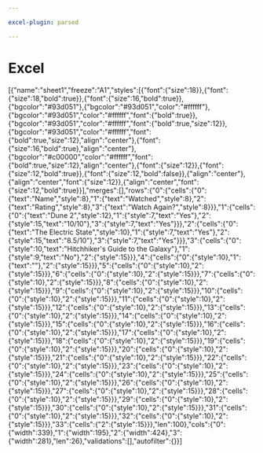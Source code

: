 ```yaml
---

excel-plugin: parsed

---
```



# Excel
[{"name":"sheet1","freeze":"A1","styles":[{"font":{"size":18}},{"font":{"size":18,"bold":true}},{"font":{"size":16,"bold":true}},{"bgcolor":"#93d051"},{"bgcolor":"#93d051","color":"#ffffff"},{"bgcolor":"#93d051","color":"#ffffff","font":{"bold":true}},{"bgcolor":"#93d051","color":"#ffffff","font":{"bold":true,"size":12}},{"bgcolor":"#93d051","color":"#ffffff","font":{"bold":true,"size":12},"align":"center"},{"font":{"size":16,"bold":true},"align":"center"},{"bgcolor":"#c00000","color":"#ffffff","font":{"bold":true,"size":12},"align":"center"},{"font":{"size":12}},{"font":{"size":12,"bold":true}},{"font":{"size":12,"bold":false}},{"align":"center"},{"align":"center","font":{"size":12}},{"align":"center","font":{"size":12,"bold":true}}],"merges":[],"rows":{"0":{"cells":{"0":{"text":"Name","style":8},"1":{"text":"Watched","style":8},"2":{"text":"Rating","style":8},"3":{"text":"Watch Again?","style":8}}},"1":{"cells":{"0":{"text":"Dune 2","style":12},"1":{"style":7,"text":"Yes"},"2":{"style":15,"text":"10/10"},"3":{"style":7,"text":"Yes"}}},"2":{"cells":{"0":{"text":"The Electric State","style":10},"1":{"style":7,"text":"Yes"},"2":{"style":15,"text":"8.5/10"},"3":{"style":7,"text":"Yes"}}},"3":{"cells":{"0":{"style":10,"text":"Hitchhiker's Guide to the Galaxy"},"1":{"style":9,"text":"No"},"2":{"style":15}}},"4":{"cells":{"0":{"style":10},"1":{"text":""},"2":{"style":15}}},"5":{"cells":{"0":{"style":10},"2":{"style":15}}},"6":{"cells":{"0":{"style":10},"2":{"style":15}}},"7":{"cells":{"0":{"style":10},"2":{"style":15}}},"8":{"cells":{"0":{"style":10},"2":{"style":15}}},"9":{"cells":{"0":{"style":10},"2":{"style":15}}},"10":{"cells":{"0":{"style":10},"2":{"style":15}}},"11":{"cells":{"0":{"style":10},"2":{"style":15}}},"12":{"cells":{"0":{"style":10},"2":{"style":15}}},"13":{"cells":{"0":{"style":10},"2":{"style":15}}},"14":{"cells":{"0":{"style":10},"2":{"style":15}}},"15":{"cells":{"0":{"style":10},"2":{"style":15}}},"16":{"cells":{"0":{"style":10},"2":{"style":15}}},"17":{"cells":{"0":{"style":10},"2":{"style":15}}},"18":{"cells":{"0":{"style":10},"2":{"style":15}}},"19":{"cells":{"0":{"style":10},"2":{"style":15}}},"20":{"cells":{"0":{"style":10},"2":{"style":15}}},"21":{"cells":{"0":{"style":10},"2":{"style":15}}},"22":{"cells":{"0":{"style":10},"2":{"style":15}}},"23":{"cells":{"0":{"style":10},"2":{"style":15}}},"24":{"cells":{"0":{"style":10},"2":{"style":15}}},"25":{"cells":{"0":{"style":10},"2":{"style":15}}},"26":{"cells":{"0":{"style":10},"2":{"style":15}}},"27":{"cells":{"0":{"style":10},"2":{"style":15}}},"28":{"cells":{"0":{"style":10},"2":{"style":15}}},"29":{"cells":{"0":{"style":10},"2":{"style":15}}},"30":{"cells":{"0":{"style":10},"2":{"style":15}}},"31":{"cells":{"0":{"style":10},"2":{"style":15}}},"32":{"cells":{"0":{"style":10},"2":{"style":15}}},"33":{"cells":{"2":{"style":15}}},"len":100},"cols":{"0":{"width":339},"1":{"width":195},"2":{"width":424},"3":{"width":281},"len":26},"validations":[],"autofilter":{}}]